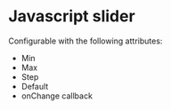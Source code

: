 # Javascript slider

Configurable with the following attributes:

* Min
* Max
* Step
* Default
* onChange callback
